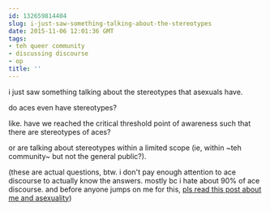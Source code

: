 ```yaml
---
id: 132659814404
slug: i-just-saw-something-talking-about-the-stereotypes
date: 2015-11-06 12:01:36 GMT
tags:
- teh queer community
- discussing discourse
- op
title: ''
---
```

i just saw something talking about the stereotypes that asexuals have.

do aces even have stereotypes?

like. have we reached the critical threshold point of awareness such that there are stereotypes of aces?

or are talking about stereotypes within a limited scope (ie, within ~teh community~ but not the general public?).

(these are actual questions, btw. i don't pay enough attention to ace discourse to actually know the answers. mostly bc i hate about 90% of ace discourse. and before anyone jumps on me for this, [pls read this post about me and asexuality](http://mxb.ca/post/128350743944/i-want-to-spend-a-little-time-digging-into-my))